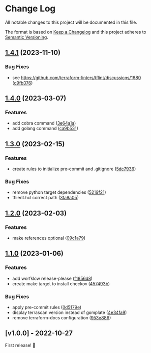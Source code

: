 # Change Log

All notable changes to this project will be documented in this file.

The format is based on [Keep a Changelog](http://keepachangelog.com/)
and this project adheres to [Semantic Versioning](http://semver.org/).

## [1.4.1](https://github.com/awslabs/aws-code-habits/compare/v1.4.0...v1.4.1) (2023-11-10)


### Bug Fixes

* see https://github.com/terraform-linters/tflint/discussions/1680 ([c9fb076](https://github.com/awslabs/aws-code-habits/commit/c9fb0763aa299767fa70aa2e90af6ed664a010a7))

## [1.4.0](https://github.com/awslabs/aws-code-habits/compare/v1.3.0...v1.4.0) (2023-03-07)


### Features

* add cobra command ([3e64a1a](https://github.com/awslabs/aws-code-habits/commit/3e64a1ac6f3c5b01a0a9e9ae65efb4a94014d70e))
* add golang command ([ca9b531](https://github.com/awslabs/aws-code-habits/commit/ca9b5315d04e1e4ca5279cc3c2f17d6a9efcdcaa))

## [1.3.0](https://github.com/awslabs/aws-code-habits/compare/v1.2.0...v1.3.0) (2023-02-15)


### Features

* create rules to initialize pre-commit and .gitignore ([5dc7936](https://github.com/awslabs/aws-code-habits/commit/5dc79366f07aa2d9ac6e9d716883fcadca4280cd))


### Bug Fixes

* remove python target dependencies ([5219f21](https://github.com/awslabs/aws-code-habits/commit/5219f2170517652d6cb8843f98070a4afd29d7df))
* tflient.hcl correct path ([3fa8a05](https://github.com/awslabs/aws-code-habits/commit/3fa8a058bca6a589b92db7471838a1aaf428ef55))

## [1.2.0](https://github.com/awslabs/aws-code-habits/compare/v1.1.0...v1.2.0) (2023-02-03)


### Features

* make references optional ([09c1a79](https://github.com/awslabs/aws-code-habits/commit/09c1a79537dc00df567a4d9bc08aede14ba0bbe4))

## [1.1.0](https://github.com/awslabs/aws-code-habits/compare/v1.0.0...v1.1.0) (2023-01-06)


### Features

* add worfklow release-please ([f1856d8](https://github.com/awslabs/aws-code-habits/commit/f1856d8f185247ff3c0b60a8c20d74ebd7db62b7))
* create make target to install checkov ([457493b](https://github.com/awslabs/aws-code-habits/commit/457493b6c92cda0d51fab88eb5b4bfef49529cbe))


### Bug Fixes

* apply pre-commit rules ([0d5179e](https://github.com/awslabs/aws-code-habits/commit/0d5179ea3ed4ba6b03c29aeb0188915ac7d7df95))
* display terrascan version instead of gomplate ([4e34fa9](https://github.com/awslabs/aws-code-habits/commit/4e34fa9adb5818abcb69587ea63674577b4e7823))
* remove terraform-docs configuration ([953e886](https://github.com/awslabs/aws-code-habits/commit/953e8868f4c30093ff6abe2151fab6c83a63f293))

## [v1.0.0] - 2022-10-27

First release! 🚀

